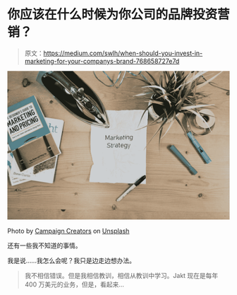# 你应该在什么时候为你公司的品牌投资营销？

> 原文：<https://medium.com/swlh/when-should-you-invest-in-marketing-for-your-companys-brand-768658727e7d>

![](img/0bf30de36cd5461f1a781989119abcaf.png)

Photo by [Campaign Creators](https://unsplash.com/@campaign_creators?utm_source=medium&utm_medium=referral) on [Unsplash](https://unsplash.com?utm_source=medium&utm_medium=referral)

还有一些我不知道的事情。

我是说……我怎么会呢？我只是边走边想办法。

> 我不相信错误。但是我相信教训，相信从教训中学习。Jakt 现在是每年 400 万美元的业务，但是，看起来…